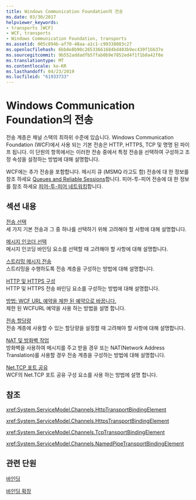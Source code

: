 ```yaml
---
title: Windows Communication Foundation의 전송
ms.date: 03/30/2017
helpviewer_keywords:
- transports [WCF]
- WCF, transports
- Windows Communication Foundation, transports
ms.assetid: 005c894b-af70-48aa-a1c1-c99338083c27
ms.openlocfilehash: 6bb8e8b90c26533661684bd403b9ec439f1bb37e
ms.sourcegitcommit: 9b552addadfb57fab0b9e7852ed4f1f1b8a42f8e
ms.translationtype: MT
ms.contentlocale: ko-KR
ms.lasthandoff: 04/23/2019
ms.locfileid: "61933733"
---
```

# <a name="transports-in-windows-communication-foundation"></a>Windows Communication Foundation의 전송
전송 계층은 채널 스택의 최하위 수준에 있습니다. Windows Communication Foundation (WCF)에서 사용 되는 기본 전송은 HTTP, HTTPS, TCP 및 명명 된 파이프 됩니다. 이 단원의 항목에서는 이러한 전송 중에서 특정 전송을 선택하여 구성하고 조정 속성을 설정하는 방법에 대해 설명합니다.  
  
 WCF에는 추가 전송을 포함합니다. 메시지 큐 (MSMQ 라고도 함) 전송에 대 한 정보를 참조 하세요 [Queues and Reliable Sessions](../../../../docs/framework/wcf/feature-details/queues-and-reliable-sessions.md)합니다. 피어-투-피어 전송에 대 한 정보를 참조 하세요 [피어-투-피어 네트워킹](../../../../docs/framework/wcf/feature-details/peer-to-peer-networking.md)합니다.  
  
## <a name="in-this-section"></a>섹션 내용  
 [전송 선택](../../../../docs/framework/wcf/feature-details/choosing-a-transport.md)  
 세 가지 기본 전송과 그 중 하나를 선택하기 위해 고려해야 할 사항에 대해 설명합니다.  
  
 [메시지 인코더 선택](../../../../docs/framework/wcf/feature-details/choosing-a-message-encoder.md)  
 메시지 인코딩 바인딩 요소를 선택할 때 고려해야 할 사항에 대해 설명합니다.  
  
 [스트리밍 메시지 전송](../../../../docs/framework/wcf/feature-details/streaming-message-transfer.md)  
 스트리밍을 수행하도록 전송 계층을 구성하는 방법에 대해 설명합니다.  
  
 [HTTP 및 HTTPS 구성](../../../../docs/framework/wcf/feature-details/configuring-http-and-https.md)  
 HTTP 및 HTTPS 전송 바인딩 요소를 구성하는 방법에 대해 설명합니다.  
  
 [방법: WCF URL 예약을 제한 된 예약으로 바꿉니다.](../../../../docs/framework/wcf/feature-details/how-to-replace-the-wcf-url-reservation-with-a-restricted-reservation.md)  
 제한 된 WCFURL 예약을 사용 하는 방법을 설명 합니다.  
  
 [전송 할당량](../../../../docs/framework/wcf/feature-details/transport-quotas.md)  
 전송 계층에 사용할 수 있는 할당량을 설정할 때 고려해야 할 사항에 대해 설명합니다.  
  
 [NAT 및 방화벽 작업](../../../../docs/framework/wcf/feature-details/working-with-nats-and-firewalls.md)  
 방화벽을 사용하여 메시지를 주고 받을 경우 또는 NAT(Network Address Translation)를 사용할 경우 전송 계층을 구성하는 방법에 대해 설명합니다.  
  
 [Net.TCP 포트 공유](../../../../docs/framework/wcf/feature-details/net-tcp-port-sharing.md)  
 WCF의 Net.TCP 포트 공유 구성 요소를 사용 하는 방법에 설명 합니다.  
  
## <a name="reference"></a>참조  
 <xref:System.ServiceModel.Channels.HttpTransportBindingElement>  
  
 <xref:System.ServiceModel.Channels.HttpsTransportBindingElement>  
  
 <xref:System.ServiceModel.Channels.TcpTransportBindingElement>  
  
 <xref:System.ServiceModel.Channels.NamedPipeTransportBindingElement>  
  
## <a name="related-sections"></a>관련 단원  
 [바인딩](../../../../docs/framework/wcf/feature-details/bindings.md)  
  
 [바인딩 확장](../../../../docs/framework/wcf/extending/extending-bindings.md)
